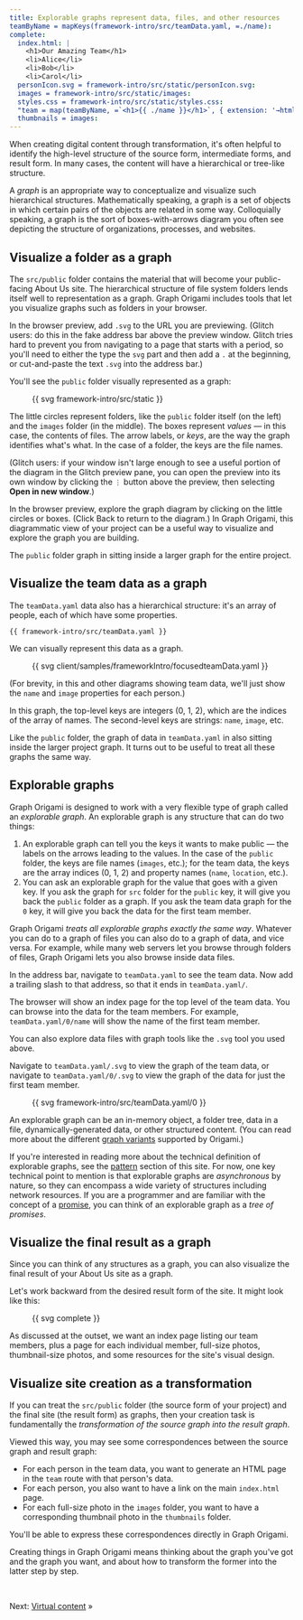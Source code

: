 ```yaml
---
title: Explorable graphs represent data, files, and other resources
teamByName = mapKeys(framework-intro/src/teamData.yaml, =./name):
complete:
  index.html: |
    <h1>Our Amazing Team</h1>
    <li>Alice</li>
    <li>Bob</li>
    <li>Carol</li>
  personIcon.svg = framework-intro/src/static/personIcon.svg:
  images = framework-intro/src/static/images:
  styles.css = framework-intro/src/static/styles.css:
  "team = map(teamByName, =`<h1>{{ ./name }}</h1>`, { extension: '→html' })":
  thumbnails = images:
---
```


When creating digital content through transformation, it's often helpful to identify the high-level structure of the source form, intermediate forms, and result form. In many cases, the content will have a hierarchical or tree-like structure.

A _graph_ is an appropriate way to conceptualize and visualize such hierarchical structures. Mathematically speaking, a graph is a set of objects in which certain pairs of the objects are related in some way. Colloquially speaking, a graph is the sort of boxes-with-arrows diagram you often see depicting the structure of organizations, processes, and websites.

## Visualize a folder as a graph

The `src/public` folder contains the material that will become your public-facing About Us site. The hierarchical structure of file system folders lends itself well to representation as a graph. Graph Origami includes tools that let you visualize graphs such as folders in your browser.

<span class="tutorialStep"></span> In the browser preview, add `.svg` to the URL you are previewing. (Glitch users: do this in the fake address bar above the preview window. Glitch tries hard to prevent you from navigating to a page that starts with a period, so you'll need to either the type the `svg` part and then add a `.` at the beginning, or cut-and-paste the text `.svg` into the address bar.)

You'll see the `public` folder visually represented as a graph:

<figure>
{{ svg framework-intro/src/static }}
</figure>

The little circles represent folders, like the `public` folder itself (on the left) and the `images` folder (in the middle). The boxes represent _values_ — in this case, the contents of files. The arrow labels, or _keys_, are the way the graph identifies what's what. In the case of a folder, the keys are the file names.

(Glitch users: if your window isn't large enough to see a useful portion of the diagram in the Glitch preview pane, you can open the preview into its own window by clicking the `⋮` button above the preview, then selecting **Open in new window**.)

<span class="tutorialStep"></span> In the browser preview, explore the graph diagram by clicking on the little circles or boxes. (Click Back to return to the diagram.) In Graph Origami, this diagrammatic view of your project can be a useful way to visualize and explore the graph you are building.

The `public` folder graph in sitting inside a larger graph for the entire project.

## Visualize the team data as a graph

The `teamData.yaml` data also has a hierarchical structure: it's an array of people, each of which have some properties.

```\yaml
{{ framework-intro/src/teamData.yaml }}
```

We can visually represent this data as a graph.

<figure class="constrain">
{{ svg client/samples/frameworkIntro/focusedteamData.yaml }}
</figure>

(For brevity, in this and other diagrams showing team data, we'll just show the `name` and `image` properties for each person.)

In this graph, the top-level keys are integers (0, 1, 2), which are the indices of the array of names. The second-level keys are strings: `name`, `image`, etc.

Like the `public` folder, the graph of data in `teamData.yaml` in also sitting inside the larger project graph. It turns out to be useful to treat all these graphs the same way.

## Explorable graphs

Graph Origami is designed to work with a very flexible type of graph called an _explorable graph_. An explorable graph is any structure that can do two things:

1. An explorable graph can tell you the keys it wants to make public — the labels on the arrows leading to the values. In the case of the `public` folder, the keys are file names (`images`, etc.); for the team data, the keys are the array indices (0, 1, 2) and property names (`name`, `location`, etc.).
1. You can ask an explorable graph for the value that goes with a given key. If you ask the graph for `src` folder for the `public` key, it will give you back the `public` folder as a graph. If you ask the team data graph for the `0` key, it will give you back the data for the first team member.

Graph Origami _treats all explorable graphs exactly the same way_. Whatever you can do to a graph of files you can also do to a graph of data, and vice versa. For example, while many web servers let you browse through folders of files, Graph Origami lets you also browse inside data files.

<span class="tutorialStep"></span> In the address bar, navigate to `teamData.yaml` to see the team data. Now add a trailing slash to that address, so that it ends in `teamData.yaml/`.

The browser will show an index page for the top level of the team data. You can browse into the data for the team members. For example, `teamData.yaml/0/name` will show the name of the first team member.

You can also explore data files with graph tools like the `.svg` tool you used above.

<span class="tutorialStep"></span> Navigate to `teamData.yaml/.svg` to view the graph of the team data, or navigate to `teamData.yaml/0/.svg` to view the graph of the data for just the first team member.

<figure>
{{ svg framework-intro/src/teamData.yaml/0 }}
</figure>

An explorable graph can be an in-memory object, a folder tree, data in a file, dynamically-generated data, or other structured content. (You can read more about the different [graph variants](/core/variants.html) supported by Origami.)

If you're interested in reading more about the technical definition of explorable graphs, see the [pattern](/pattern) section of this site. For now, one key technical point to mention is that explorable graphs are _asynchronous_ by nature, so they can encompass a wide variety of structures including network resources. If you are a programmer and are familiar with the concept of a [promise](https://en.wikipedia.org/wiki/Futures_and_promises), you can think of an explorable graph as a _tree of promises_.

## Visualize the final result as a graph

Since you can think of any structures as a graph, you can also visualize the final result of your About Us site as a graph.

Let's work backward from the desired result form of the site. It might look like this:

<figure>
{{ svg complete }}
</figure>

As discussed at the outset, we want an index page listing our team members, plus a page for each individual member, full-size photos, thumbnail-size photos, and some resources for the site's visual design.

## Visualize site creation as a transformation

If you can treat the `src/public` folder (the source form of your project) and the final site (the result form) as graphs, then your creation task is fundamentally the _transformation of the source graph into the result graph_.

Viewed this way, you may see some correspondences between the source graph and result graph:

- For each person in the team data, you want to generate an HTML page in the `team` route with that person's data.
- For each person, you also want to have a link on the main `index.html` page.
- For each full-size photo in the `images` folder, you want to have a corresponding thumbnail photo in the `thumbnails` folder.

You'll be able to express these correspondences directly in Graph Origami.

Creating things in Graph Origami means thinking about the graph you've got and the graph you want, and about how to transform the former into the latter step by step.

&nbsp;

Next: [Virtual content](intro3.html) »
